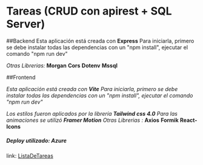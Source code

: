 # Tareas (CRUD con apirest + SQL Server)
##Backend
Esta aplicación está creada con **Express**
Para iniciarla, primero se debe instalar todas las dependencias con un "npm install",
ejecutar el comando "npm run dev"

*Otras Librerias:*
**Morgan**
**Cors**
**Dotenv**
**Mssql**

##Frontend

*Esta aplicación está creada con **Vite**
*Para iniciarla, primero se debe instalar todas las dependencias con un "npm install",
ejecutar el comando "npm run dev"**

*Los estilos fueron aplicados por la librería **Tailwind css 4.0**
Para las animaciones se utilizó **Framer Motion***
*Otras Librerias :* 
**Axios**
**Formik**
**React-Icons**
##### Deploy utilizado: **Azure** 
link:  [ListaDeTareas](https://lemon-mushroom-01330ad1e.6.azurestaticapps.net/)
